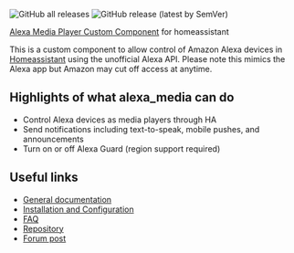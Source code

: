 ![GitHub all releases](https://img.shields.io/github/downloads/custom-components/alexa_media_player/total)
![GitHub release (latest by SemVer)](https://img.shields.io/github/downloads/custom-components/alexa_media_player/latest/total)

[Alexa Media Player Custom Component](https://github.com/custom-components/alexa_media_player) for homeassistant

This is a custom component to allow control of Amazon Alexa devices in [Homeassistant](https://home-assistant.io) using the unofficial Alexa API. Please note this mimics the Alexa app but Amazon may cut off access at anytime.

## Highlights of what alexa_media can do

- Control Alexa devices as media players through HA
- Send notifications including text-to-speak, mobile pushes, and announcements
- Turn on or off Alexa Guard (region support required)

## Useful links

- [General documentation](https://github.com/custom-components/alexa_media_player/wiki)
- [Installation and Configuration](https://github.com/custom-components/alexa_media_player/wiki/Configuration)
- [FAQ](https://github.com/custom-components/alexa_media_player/wiki/FAQ)
- [Repository](https://github.com/custom-components/alexa_media_player)
- [Forum post](https://community.home-assistant.io/t/echo-devices-alexa-as-media-player-testers-needed/58639)
